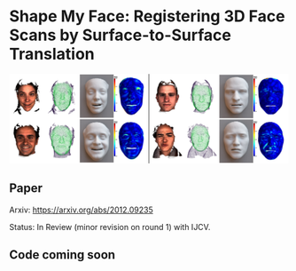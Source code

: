 # Shape My Face: Registering 3D Face Scans by Surface-to-Surface Translation

<img src='./images/teaser.jpg' width=800>

## Paper

Arxiv: https://arxiv.org/abs/2012.09235

Status: In Review (minor revision on round 1) with IJCV.

## Code coming soon
